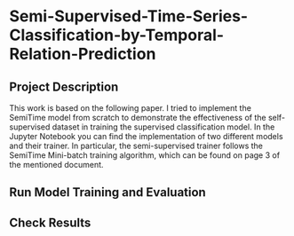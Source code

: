 # Semi-Supervised-Time-Series-Classification-by-Temporal-Relation-Prediction
## Project Description
This work is based on the following paper. I tried to implement the SemiTime model from scratch to demonstrate the effectiveness of the self-supervised dataset in training the supervised classification model.
In the Jupyter Notebook you can find the implementation of two different models and their trainer. In particular, the semi-supervised trainer follows the SemiTime Mini-batch training algorithm, which can be found on page 3 of the mentioned document.
## Run Model Training and Evaluation
## Check Results
